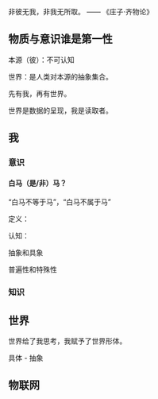 非彼无我，非我无所取。 —— 《庄子·齐物论》

## 物质与意识谁是第一性

本源（彼）：不可认知

世界：是人类对本源的抽象集合。

先有我，再有世界。

世界是数据的呈现，我是读取者。

## 我

### 意识

#### 白马（是/非）马？

“白马不等于马”，“白马不属于马”

定义：

认知：

抽象和具象

普遍性和特殊性

### 知识

## 世界

世界给了我思考，我赋予了世界形体。

具体 - 抽象

## 物联网
